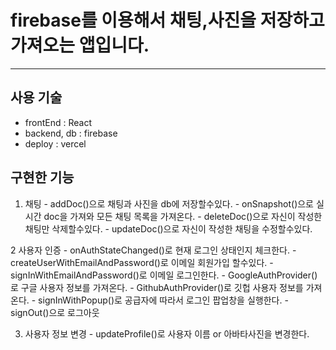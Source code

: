 # firebase를 이용해서 채팅,사진을 저장하고 가져오는 앱입니다.

***

## 사용 기술

- frontEnd : React
- backend, db : firebase
- deploy : vercel

## 구현한 기능

  1. 채팅
    - addDoc()으로 채팅과 사진을 db에 저장할수있다.
    - onSnapshot()으로 실시간 doc을 가져와 모든 채팅 목록을 가져온다.
    - deleteDoc()으로 자신이 작성한 채팅만 삭제할수있다.
    - updateDoc()으로 자신이 작성한 채팅을 수정할수있다.
    
  2 사용자 인증
    - onAuthStateChanged()로 현재 로그인 상태인지 체크한다.
    - createUserWithEmailAndPassword()로 이메일 회원가입 할수있다.
    - signInWithEmailAndPassword()로 이메일 로그인한다.
    - GoogleAuthProvider()로 구글 사용자 정보를 가져온다.
    - GithubAuthProvider()로 깃헙 사용자 정보를 가져온다.
    - signInWithPopup()로 공급자에 따라서 로그인 팝업창을 실행한다.
    - signOut()으로 로그아웃 
  
  3. 사용자 정보 변경
    - updateProfile()로 사용자 이름 or 아바타사진을 변경한다.
    
